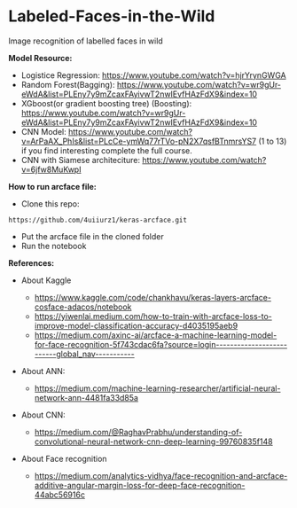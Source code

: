 # Labeled-Faces-in-the-Wild
Image recognition of labelled faces in wild

**Model Resource:**
* Logistice Regression: https://www.youtube.com/watch?v=hjrYrynGWGA
* Random Forest(Bagging): https://www.youtube.com/watch?v=wr9gUr-eWdA&list=PLEny7y9mZcaxFAyivwT2nwIEvfHAzFdX9&index=10
* XGboost(or gradient boosting tree) (Boosting):  https://www.youtube.com/watch?v=wr9gUr-eWdA&list=PLEny7y9mZcaxFAyivwT2nwIEvfHAzFdX9&index=10
* CNN Model: https://www.youtube.com/watch?v=ArPaAX_PhIs&list=PLcCe-ymWq77rTVo-pN2X7qsfBTnmrsYS7 (1 to 13) if you find interesting complete the full course.
* CNN with Siamese architeciture: https://www.youtube.com/watch?v=6jfw8MuKwpI
 

**How to run arcface file:**
* Clone this repo:
```
https://github.com/4uiiurz1/keras-arcface.git
```
* Put the arcface file in the cloned folder
* Run the notebook

**References:**
* About Kaggle
  * https://www.kaggle.com/code/chankhavu/keras-layers-arcface-cosface-adacos/notebook
  * https://yiwenlai.medium.com/how-to-train-with-arcface-loss-to-improve-model-classification-accuracy-d4035195aeb9
  * https://medium.com/axinc-ai/arcface-a-machine-learning-model-for-face-recognition-5f743cdac6fa?source=login--------------------------global_nav-----------
  
* About ANN:
  * https://medium.com/machine-learning-researcher/artificial-neural-network-ann-4481fa33d85a

* About CNN:
  * https://medium.com/@RaghavPrabhu/understanding-of-convolutional-neural-network-cnn-deep-learning-99760835f148

* About Face recognition
  * https://medium.com/analytics-vidhya/face-recognition-and-arcface-additive-angular-margin-loss-for-deep-face-recognition-44abc56916c


